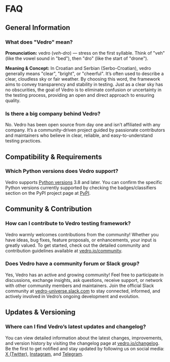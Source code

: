 # FAQ

## General Information

### What does "Vedro" mean?

**Pronunciation:** vedro (_veh-dro_) — stress on the first syllable. Think of "veh" (like the vowel sound in "bed"), then "dro" (like the start of "drone").

**Meaning & Concept:** In Croatian and Serbian (Serbo-Croatian), vedro generally means "clear", "bright", or "cheerful". It’s often used to describe a clear, cloudless sky or fair weather. By choosing this word, the framework aims to convey transparency and stability in testing. Just as a clear sky has no obscurities, the goal of Vedro is to eliminate confusion or uncertainty in the testing process, providing an open and direct approach to ensuring quality.

### Is there a big company behind Vedro?

No. Vedro has been open source from day one and isn’t affiliated with any company. It’s a community-driven project guided by passionate contributors and maintainers who believe in clear, reliable, and easy-to-understand testing practices.

## Compatibility & Requirements

### Which Python versions does Vedro support?

Vedro supports [Python versions](https://devguide.python.org/versions/) 3.8 and later. You can confirm the specific Python versions currently supported by checking the badges/classifiers section on the PyPI project page at [PyPI](https://pypi.org/project/vedro/).

## Community & Contribution

### How can I contribute to Vedro testing framework?

Vedro warmly welcomes contributions from the community! Whether you have ideas, bug fixes, feature proposals, or enhancements, your input is greatly valued. To get started, check out the detailed community and contribution guidelines available at [vedro.io/community](https://vedro.io/community).

### Does Vedro have a community forum or Slack group?

Yes, Vedro has an active and growing community! Feel free to participate in discussions, exchange insights, ask questions, receive support, or network with other community members and maintainers. Join the official Slack community at [vedro-universe.slack.com](https://slack.vedro.io) to stay connected, informed, and actively involved in Vedro’s ongoing development and evolution.

## Updates & Versioning

### Where can I find Vedro’s latest updates and changelog?

You can view detailed information about the latest changes, improvements, and version history by visiting the changelog page at [vedro.io/changelog](https://vedro.io/changelog). Be the first to get notified and stay updated by following us on social media: [X (Twitter)](https://x.com/vedro_universe), [Instagram](https://www.instagram.com/vedro_universe/), and [Telegram](https://t.me/vedro_universe).
